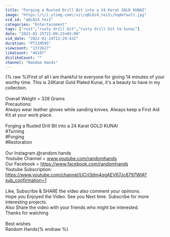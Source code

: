 ```yaml
---
title: "Forging a Rusted Drill Bit into a 24 Karat GOLD KUNAI"
image: "https:\/\/i.ytimg.com\/vi\/q0L8z4_teiI\/hqdefault.jpg"
vid_id: "q0L8z4_teiI"
categories: "Entertainment"
tags: ["rust","rusty drill bit","rusty drill bit to kunai"]
date: "2022-02-25T21:09:23+03:00"
vid_date: "2022-01-24T12:29:43Z"
duration: "PT11M59S"
viewcount: "1372627"
likeCount: "40107"
dislikeCount: ""
channel: "Random Hands"
---
```

{% raw %}First of all I am thankful to everyone for giving 14 minutes of your worthy time. This is 24Karat Gold Plated Kunai, it's a beauty to have in my collection.<br /><br />Overall Weight = 328 Grams <br />Precautions:<br />Always wear leather gloves while sanding knives. Always keep a First Aid Kit at your work place.<br /><br />Forging a Rusted Drill Bit into a 24 Karat GOLD KUNAI<br />#Turning<br />#Forging<br />#Restoration<br /><br />Our Instagram @random.hands<br />Youtube Channel = www.youtube.com/randomhands<br />Our Facebook = <a rel="nofollow" target="blank" href="https://www.facebook.com/randomhands">https://www.facebook.com/randomhands</a><br />Youtube Subscription:<br /><a rel="nofollow" target="blank" href="https://www.youtube.com/channel/UCrI3dm4qgAEV67Jc6797WIA?sub_confirmation=1">https://www.youtube.com/channel/UCrI3dm4qgAEV67Jc6797WIA?sub_confirmation=1</a><br /><br />Like, Subscribe &amp; SHARE the video also comment your opinions.<br />Hope you Enjoyed the Video. See you Next time. Subscribe for more interesting projects.<br />Also Share the video with your friends who might be interested.<br />Thanks for watching<br /><br />Best wishes <br />Random Hands{% endraw %}
